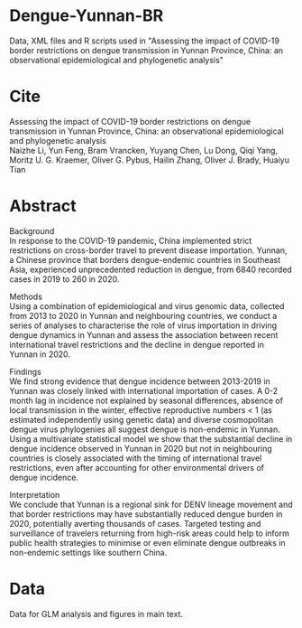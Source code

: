 # Dengue-Yunnan-BR
Data, XML files and R scripts used in "Assessing the impact of COVID-19 border restrictions on dengue transmission in Yunnan Province, China: an observational epidemiological and phylogenetic analysis"

# Cite
Assessing the impact of COVID-19 border restrictions on dengue transmission in Yunnan Province, China: an observational epidemiological and phylogenetic analysis  
Naizhe Li, Yun Feng, Bram Vrancken, Yuyang Chen, Lu Dong, Qiqi Yang, Moritz U. G. Kraemer, Oliver G. Pybus, Hailin Zhang, Oliver J. Brady, Huaiyu Tian

# Abstract
Background  
In response to the COVID-19 pandemic, China implemented strict restrictions on cross-border travel to prevent disease importation. Yunnan, a Chinese province that borders dengue-endemic countries in Southeast Asia, experienced unprecedented reduction in dengue, from 6840 recorded cases in 2019 to 260 in 2020.

Methods  
Using a combination of epidemiological and virus genomic data, collected from 2013 to 2020 in Yunnan and neighbouring countries, we conduct a series of analyses to characterise the role of virus importation in driving dengue dynamics in Yunnan and assess the association between recent international travel restrictions and the decline in dengue reported in Yunnan in 2020.

Findings  
We find strong evidence that dengue incidence between 2013-2019 in Yunnan was closely linked with international importation of cases. A 0-2 month lag in incidence not explained by seasonal differences, absence of local transmission in the winter, effective reproductive numbers < 1 (as estimated independently using genetic data) and diverse cosmopolitan dengue virus phylogenies all suggest dengue is non-endemic in Yunnan. Using a multivariate statistical model we show that the substantial decline in dengue incidence observed in Yunnan in 2020 but not in neighbouring countries is closely associated with the timing of international travel restrictions, even after accounting for other environmental drivers of dengue incidence.

Interpretation  
We conclude that Yunnan is a regional sink for DENV lineage movement and that border restrictions may have substantially reduced dengue burden in 2020, potentially averting thousands of cases. Targeted testing and surveillance of travelers returning from high-risk areas could help to inform public health strategies to minimise or even eliminate dengue outbreaks in non-endemic settings like southern China.

# Data
Data for GLM analysis and figures in main text. 
